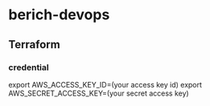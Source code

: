 # berich-devops

## Terraform
### credential
export AWS_ACCESS_KEY_ID=(your access key id)
export AWS_SECRET_ACCESS_KEY=(your secret access key)